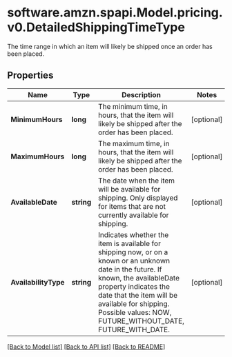 # software.amzn.spapi.Model.pricing.v0.DetailedShippingTimeType
The time range in which an item will likely be shipped once an order has been placed.

## Properties

Name | Type | Description | Notes
------------ | ------------- | ------------- | -------------
**MinimumHours** | **long** | The minimum time, in hours, that the item will likely be shipped after the order has been placed. | [optional] 
**MaximumHours** | **long** | The maximum time, in hours, that the item will likely be shipped after the order has been placed. | [optional] 
**AvailableDate** | **string** | The date when the item will be available for shipping. Only displayed for items that are not currently available for shipping. | [optional] 
**AvailabilityType** | **string** | Indicates whether the item is available for shipping now, or on a known or an unknown date in the future. If known, the availableDate property indicates the date that the item will be available for shipping. Possible values: NOW, FUTURE_WITHOUT_DATE, FUTURE_WITH_DATE. | [optional] 

[[Back to Model list]](../README.md#documentation-for-models) [[Back to API list]](../README.md#documentation-for-api-endpoints) [[Back to README]](../README.md)

